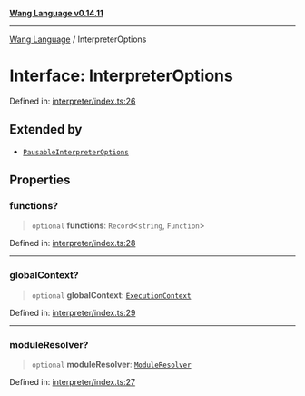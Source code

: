 [**Wang Language v0.14.11**](../README.md)

***

[Wang Language](../globals.md) / InterpreterOptions

# Interface: InterpreterOptions

Defined in: [interpreter/index.ts:26](https://github.com/artpar/wang/blob/9737d965513f58f6cbb8f8bc12f670e6d28ee0ae/src/interpreter/index.ts#L26)

## Extended by

- [`PausableInterpreterOptions`](PausableInterpreterOptions.md)

## Properties

### functions?

> `optional` **functions**: `Record`\<`string`, `Function`\>

Defined in: [interpreter/index.ts:28](https://github.com/artpar/wang/blob/9737d965513f58f6cbb8f8bc12f670e6d28ee0ae/src/interpreter/index.ts#L28)

***

### globalContext?

> `optional` **globalContext**: [`ExecutionContext`](ExecutionContext.md)

Defined in: [interpreter/index.ts:29](https://github.com/artpar/wang/blob/9737d965513f58f6cbb8f8bc12f670e6d28ee0ae/src/interpreter/index.ts#L29)

***

### moduleResolver?

> `optional` **moduleResolver**: [`ModuleResolver`](../classes/ModuleResolver.md)

Defined in: [interpreter/index.ts:27](https://github.com/artpar/wang/blob/9737d965513f58f6cbb8f8bc12f670e6d28ee0ae/src/interpreter/index.ts#L27)
